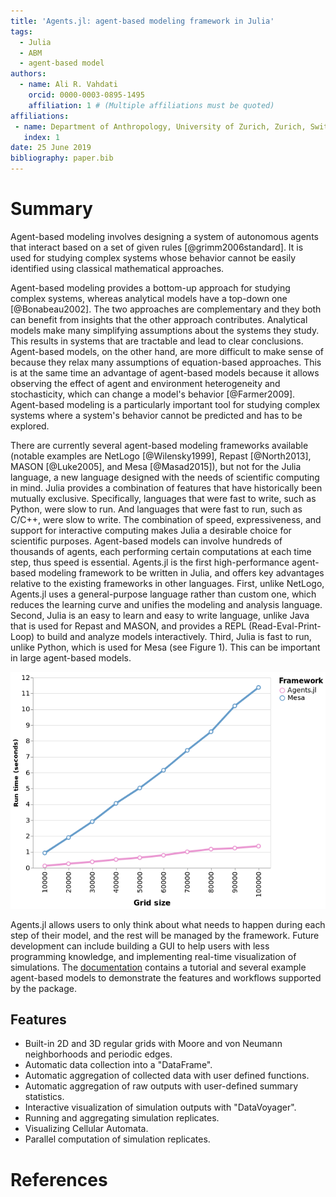 ```yaml
---
title: 'Agents.jl: agent-based modeling framework in Julia'
tags:
  - Julia
  - ABM
  - agent-based model
authors:
  - name: Ali R. Vahdati
    orcid: 0000-0003-0895-1495
    affiliation: 1 # (Multiple affiliations must be quoted)
affiliations:
 - name: Department of Anthropology, University of Zurich, Zurich, Switzerland
   index: 1
date: 25 June 2019
bibliography: paper.bib
---
```


# Summary

Agent-based modeling involves designing a system of autonomous agents that interact based on a set of given rules [@grimm2006standard]. It is used for studying complex systems whose behavior cannot be easily identified using classical mathematical approaches.

Agent-based modeling provides a bottom-up approach for studying complex systems, whereas analytical models have a top-down one [@Bonabeau2002]. The two approaches are complementary and they both can benefit from insights that the other approach contributes. Analytical models make many simplifying assumptions about the systems they study. This results in systems that are tractable and lead to clear conclusions. Agent-based models, on the other hand, are more difficult to make sense of because they relax many assumptions of equation-based approaches. This is at the same time an advantage of agent-based models because it allows observing the effect of agent and environment heterogeneity and stochasticity, which can change a model's behavior [@Farmer2009]. Agent-based modeling is a particularly important tool for studying complex systems where a system's behavior cannot be predicted and has to be explored.

There are currently several agent-based modeling frameworks available (notable examples are NetLogo [@Wilensky1999], Repast [@North2013], MASON [@Luke2005], and Mesa [@Masad2015]), but not for the Julia language, a new language designed with the needs of scientific computing in mind. Julia provides a combination of features that have historically been mutually exclusive. Specifically, languages that were fast to write, such as Python, were slow to run. And languages that were fast to run, such as C/C++, were slow to write. The combination of speed, expressiveness, and support for interactive computing makes Julia a desirable choice for scientific purposes. Agent-based models can involve hundreds of thousands of agents, each performing certain computations at each time step, thus speed is essential.  Agents.jl is the first high-performance agent-based modeling framework to be written in Julia, and offers key advantages relative to the existing frameworks in other languages. First, unlike NetLogo, Agents.jl uses a general-purpose language rather than custom one, which reduces the learning curve and unifies the modeling and analysis language. Second, Julia is an easy to learn and easy to write language, unlike Java that is used for Repast and MASON, and provides a REPL (Read-Eval-Print-Loop) to build and analyze models interactively. Third, Julia is fast to run, unlike Python, which is used for Mesa (see Figure 1). This can be important in large agent-based models.

![Speed comparison of a version of the "forest fire" model in Agents.jl vs Mesa. The same implementation of the model in Agents.jl (originally taken from Mesa's example and then re-implemented in Agents.jl) shows more than 8x speed gain. See the documentation for more details.](benchmark01.png)

Agents.jl allows users to only think about what needs to happen during each step of their model, and the rest will be managed by the framework. Future development can include building a GUI to help users with less programming knowledge, and implementing real-time visualization of simulations. The [documentation](https://kavir1698.github.io/Agents.jl/dev/) contains a tutorial and several example agent-based models to demonstrate the features and workflows supported by the package.

## Features

* Built-in 2D and 3D regular grids with Moore and von Neumann neighborhoods and periodic edges.
* Automatic data collection into a "DataFrame".
* Automatic aggregation of collected data with user defined functions.
* Automatic aggregation of raw outputs with user-defined summary statistics. 
* Interactive visualization of simulation outputs with "DataVoyager".
* Running and aggregating simulation replicates.
* Visualizing Cellular Automata.
* Parallel computation of simulation replicates.

# References
